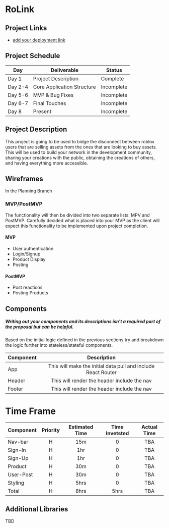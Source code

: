 # RoLink

## Project Links

- [add your deployment link]()

## Project Schedule

|  Day | Deliverable | Status
|---|---| ---|
|Day 1| Project Description | Complete
|Day 2-4| Core Application Structure | Incomplete
|Day 5-6| MVP & Bug Fixes | Incomplete
|Day 6-7| Final Touches | Incomplete
|Day 8| Present | Incomplete

## Project Description

This project is going to be used to bidge the disconnect between roblox users that are selling assets from the ones that are looking to buy assets. This will be used to build your network in the development community, sharing your creations with the public, obtaining the creations of others, and having everything more accessible.


## Wireframes

In the Planning Branch


### MVP/PostMVP

The functionality will then be divided into two separate lists: MPV and PostMVP.  Carefully decided what is placed into your MVP as the client will expect this functionality to be implemented upon project completion.  

#### MVP
- User authentication
- Login/Signup
- Product Display
- Posting


#### PostMVP

- Post reactions
- Posting Products

## Components
##### Writing out your components and its descriptions isn't a required part of the proposal but can be helpful.

Based on the initial logic defined in the previous sections try and breakdown the logic further into stateless/stateful components. 


| Component | Description | 
| --- | :---: |  
| App | This will make the initial data pull and include React Router| 
| Header | This will render the header include the nav | 
| Footer | This will render the header include the nav | 


# Time Frame

| Component | Priority | Estimated Time | Time Invetsted | Actual Time |
| --- | :---: |  :---: | :---: | :---: |
| Nav-bar | H | 15m| 0 | TBA |
| Sign-In | H | 1hr| 0 | TBA |
| Sign-Up | H | 1hr| 0 | TBA |
| Product | H | 30m| 0 | TBA |
| User-Post | H | 30m| 0 | TBA |
| Styling | H | 5hrs| 0 | TBA |
| Total | H | 8hrs| 5hrs | TBA |

## Additional Libraries
 TBD

